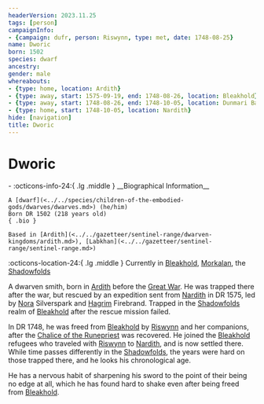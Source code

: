 ```yaml
---
headerVersion: 2023.11.25
tags: [person]
campaignInfo:
- {campaign: dufr, person: Riswynn, type: met, date: 1748-08-25}
name: Dworic
born: 1502
species: dwarf
ancestry:
gender: male
whereabouts:
- {type: home, location: Ardith}
- {type: away, start: 1575-09-19, end: 1748-08-26, location: Bleakhold}
- {type: away, start: 1748-08-26, end: 1748-10-05, location: Dunmari Basin}
- {type: home, start: 1748-10-05, location: Nardith}
hide: [navigation]
title: Dworic
---
```

# Dworic
<div class="grid cards ext-narrow-margin ext-one-column" markdown>
- :octicons-info-24:{ .lg .middle } __Biographical Information__

    A [dwarf](<../../species/children-of-the-embodied-gods/dwarves/dwarves.md>) (he/him)  
    Born DR 1502 (218 years old)  
    { .bio }

    Based in [Ardith](<../../gazetteer/sentinel-range/dwarven-kingdoms/ardith.md>), [Labkhan](<../../gazetteer/sentinel-range/sentinel-range.md>)
</div>

:octicons-location-24:{ .lg .middle } Currently in [Bleakhold](<../../cosmology/multiverse/echo-realms/shadowfolds/bleakhold.md>), [Morkalan](<../../cosmology/multiverse/echo-realms/shadowfolds/morkalan.md>), the [Shadowfolds](<../../cosmology/multiverse/echo-realms/shadowfolds/shadowfolds.md>)



A dwarven smith, born in [Ardith](<../../gazetteer/sentinel-range/dwarven-kingdoms/ardith.md>) before the [Great War](<../../events/1500s/great-war.md>). He was trapped there after the war, but rescued by an expedition sent from [Nardith](<../../gazetteer/greater-dunmar/realms/nardith/nardith.md>) in DR 1575, led by [Nora](<./nora-silverspark.md>) Silverspark and [Hagrim](<./hagrim.md>) Firebrand. Trapped in the [Shadowfolds](<../../cosmology/multiverse/echo-realms/shadowfolds/shadowfolds.md>) realm of [Bleakhold](<../../cosmology/multiverse/echo-realms/shadowfolds/bleakhold.md>) after the rescue mission failed. 

In DR 1748, he was freed from [Bleakhold](<../../cosmology/multiverse/echo-realms/shadowfolds/bleakhold.md>) by [Riswynn](<../pcs/dunmar-fellowship/riswynn.md>) and her companions, after the [Chalice of the Runepriest](<../../things/artifacts-of-power/chalice-of-the-runepriest.md>) was recovered. He joined the [Bleakhold](<../../cosmology/multiverse/echo-realms/shadowfolds/bleakhold.md>) refugees who traveled with [Riswynn](<../pcs/dunmar-fellowship/riswynn.md>) to [Nardith](<../../gazetteer/greater-dunmar/realms/nardith/nardith.md>), and is now settled there. While time passes differently in the [Shadowfolds](<../../cosmology/multiverse/echo-realms/shadowfolds/shadowfolds.md>), the years were hard on those trapped there, and he looks his chronological age. 

He has a nervous habit of sharpening his sword to the point of their being no edge at all, which he has found hard to shake even after being freed from [Bleakhold](<../../cosmology/multiverse/echo-realms/shadowfolds/bleakhold.md>). 

